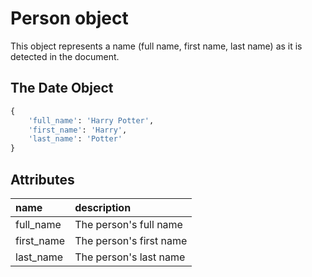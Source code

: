 # Person object

This object represents a name \(full name, first name, last name\) as it is detected in the document.

## The Date Object

```python
{
    'full_name': 'Harry Potter', 
    'first_name': 'Harry',
    'last_name': 'Potter'
}
```

## Attributes

| name | description |
| :--- | :--- |
| full\_name | The person's full name |
| first\_name | The person's first name |
| last\_name | The person's last name |

